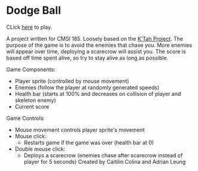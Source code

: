 # Dodge Ball
CLick [here](https://adrianlearn.github.io/k-tah/index.html) to play.

A project written for CMSI 185.
Loosely based on the [K'Tah Project](https://github.com/lmucs/ktah).
The purpose of the game is to avoid the enemies that chase you. More enemies will appear over time, deploying a scarecrow will assist you. The score is based off time spent alive, so try to stay alive as long as possible.
  
Game Components:
  - Player sprite (controlled by mouse movement)
  - Enemies (follow the player at randomly generated speeds)
  - Health bar (starts at 100% and decreases on collision of player and skeleton enemy)
  - Current score

Game Controls:
  - Mouse movement controls player sprite's movement
  - Mouse click:
    - Restarts game if the game was over (health bar at 0)
  - Double mouse click:
    - Deploys a scarecrow (enemies chase after scarecrow instead of player for 5 seconds)
Created by Caitilin Colina and Adrian Leung
